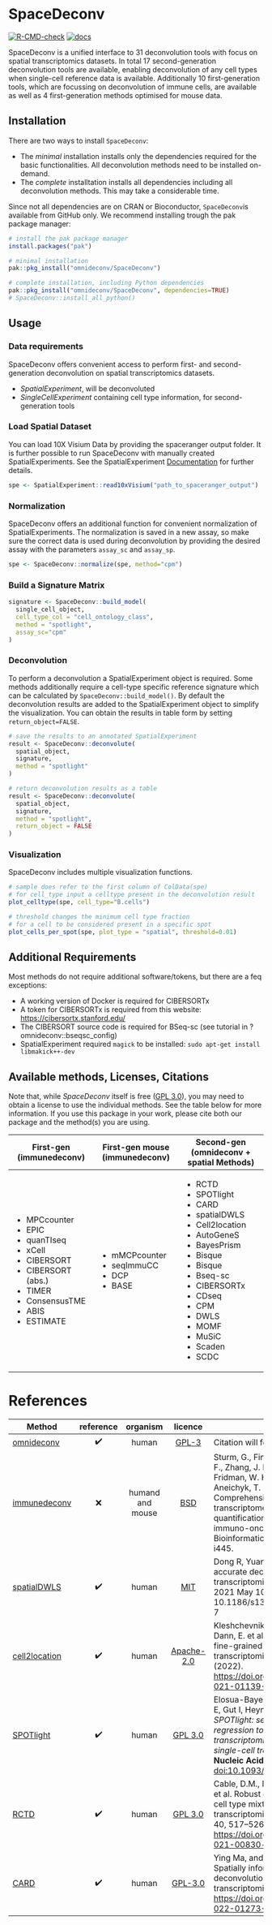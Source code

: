 # SpaceDeconv

[![R-CMD-check](https://github.com/omnideconv/SpaceDeconv/actions/workflows/test.yml/badge.svg)](https://github.com/omnideconv/SpaceDeconv/actions/workflows/test.yml)
[![docs](https://github.com/omnideconv/SpaceDeconv/actions/workflows/pkgdown.yml/badge.svg)](https://github.com/omnideconv/SpaceDeconv/actions/workflows/pkgdown.yml)

SpaceDeconv is a unified interface to 31 deconvolution tools with focus on spatial transcriptomics datasets. In total 17 second-generation deconvolution tools are available, enabling deconvolution of any cell types when single-cell reference data is available. Additionally 10 first-generation tools, which are focussing on deconvolution of immune cells, are available as well as 4 first-generation methods optimised for mouse data.

## Installation

There are two ways to install `SpaceDeconv`:

- The _minimal_ installation installs only the dependencies required for the basic functionalities. All deconvolution methods need to be installed on-demand.
- The _complete_ installtation installs all dependencies including all deconvolution methods. This may take a considerable time.

Since not all dependencies are on CRAN or Bioconductor, `SpaceDeconv`is available from GitHub only. We recommend installing trough the pak package manager:

```r
# install the pak package manager
install.packages("pak")

# minimal installation
pak::pkg_install("omnideconv/SpaceDeconv")

# complete installation, including Python dependencies
pak::pkg_install("omnideconv/SpaceDeconv", dependencies=TRUE)
# SpaceDeconv::install_all_python()
```

## Usage

### Data requirements

SpaceDeconv offers convenient access to perform first- and second-generation deconvolution on spatial transcriptomics datasets.

- _SpatialExperiment_, will be deconvoluted
- _SingleCellExperiment_ containing cell type information, for second-generation tools

### Load Spatial Dataset

You can load 10X Visium Data by providing the spaceranger output folder. It is further possible to run SpaceDeconv with manually created SpatialExperiments. See the SpatialExperiment [Documentation](https://github.com/drighelli/SpatialExperiment) for further details.

```r
spe <- SpatialExperiment::read10xVisium("path_to_spaceranger_output")
```

### Normalization

SpaceDeconv offers an additional function for convenient normalization of SpatialExperiments. The normalization is saved in a new assay, so make sure the correct data is used during deconvolution by providing the desired assay with the parameters `assay_sc` and `assay_sp`.

```r
spe <- SpaceDeconv::normalize(spe, method="cpm")

```

### Build a Signature Matrix

```r
signature <- SpaceDeconv::build_model(
  single_cell_object,
  cell_type_col = "cell_ontology_class",
  method = "spotlight",
  assay_sc="cpm"
)
```

### Deconvolution

To perform a deconvolution a SpatialExperiment object is required. Some methods additionally require a cell-type specific reference signature which can be calculated by `SpaceDeconv::build_model()`. By default the deconvolution results are added to the SpatialExperiment object to simplify the visualization. You can obtain the results in table form by setting `return_object=FALSE`.

```r
# save the results to an annotated SpatialExperiment
result <- SpaceDeconv::deconvolute(
  spatial_object,
  signature,
  method = "spotlight"
)

# return deconvolution results as a table
result <- SpaceDeconv::deconvolute(
  spatial_object,
  signature,
  method = "spotlight",
  return_object = FALSE
)
```

### Visualization

SpaceDeconv includes multiple visualization functions.

```r
# sample does refer to the first column of ColData(spe)
# for cell_type input a celltype present in the deconvolution result
plot_celltype(spe, cell_type="B.cells")

# threshold changes the minimum cell type fraction
# for a cell to be considered present in a specific spot
plot_cells_per_spot(spe, plot_type = "spatial", threshold=0.01)
```

## Additional Requirements

Most methods do not require additional software/tokens, but there are a feq exceptions:

- A working version of Docker is required for CIBERSORTx
- A token for CIBERSORTx is required from this website:
  <https://cibersortx.stanford.edu/>
- The CIBERSORT source code is required for BSeq-sc (see tutorial in
  ?omnideconv::bseqsc_config)
- SpatialExperiment required `magick` to be installed: `sudo apt-get install libmakick++-dev`

## Available methods, Licenses, Citations

Note that, while _SpaceDeconv_ itself is free ([GPL
3.0](https://github.com/omnideconv/omnideconv/blob/main/LICENSE)), you may
need to obtain a license to use the individual methods. See the table
below for more information. If you use this package in your work, please
cite both our package and the method(s) you are using.

| First-gen (immunedeconv)                                                                                                                                                               | First-gen mouse (immunedeconv)                                            | Second-gen (omnideconv + spatial Methods)                                                                                                                                                                                                                                                           |
| ------------------------------------ | --------------------------- | ------------------------------------------------ |
| <ul><li>MPCcounter</li><li>EPIC</li><li>quanTIseq</li><li>xCell</li><li>CIBERSORT</li><li>CIBERSORT (abs.)</li><li>TIMER</li><li>ConsensusTME</li><li>ABIS</li><li>ESTIMATE</li> </ul> | <ul> <li>mMCPcounter</li><li>seqImmuCC</li><li>DCP</li><li>BASE</li></ul> | <ul><li>RCTD</li><li>SPOTlight</li><li>CARD</li><li>spatialDWLS</li><li>Cell2location</li><li>AutoGeneS</li><li>BayesPrism</li><li>Bisque</li><li>Bisque</li><li>Bseq-sc</li><li>CIBERSORTx</li><li>CDseq</li><li>CPM</li><li>DWLS</li><li>MOMF</li><li>MuSiC</li><li>Scaden</li><li>SCDC</li></ul> |

# References


| Method                                                                     |     reference      | organism |                                                    licence                                                    | citation                                                                                                                                                                                                                                                                                                                                                                                      |
| --------- | :----------------: | :------: | :----------------------------------------------------------: | ------------------ |
| [omnideconv](https://github.com/omnideconv/omnideconv) | :heavy_check_mark: | human | [GPL-3](https://github.com/omnideconv/omnideconv/blob/main/LICENSE)| Citation will follow |
| [immunedeconv](https://github.com/omnideconv/immunedeconv) | :x: | humand and mouse | [BSD](https://github.com/omnideconv/immunedeconv/blob/master/LICENSE) | Sturm, G., Finotello, F., Petitprez, F., Zhang, J. D., Baumbach, J., Fridman, W. H., ..., List, M., Aneichyk, T. (2019). Comprehensive evaluation of transcriptome-based cell-type quantification methods for immuno-oncology. Bioinformatics, 35(14), i436-i445. |
| [spatialDWLS](https://github.com/RubD/Giotto/)                             | :heavy_check_mark: |  human   |                           [MIT](https://github.com/RubD/Giotto/blob/master/LICENSE)                           | Dong R, Yuan GC. SpatialDWLS: accurate deconvolution of spatial transcriptomic data. Genome Biol. 2021 May 10;22(1):145. doi: 10.1186/s13059-021-02362-7                                                                                                                                                                                                                                      |
| [cell2location](https://github.com/BayraktarLab/cell2location)             | :heavy_check_mark: |  human   |                [Apache-2.0](https://github.com/BayraktarLab/cell2location/blob/master/LICENSE)                | Kleshchevnikov, V., Shmatko, A., Dann, E. et al. Cell2location maps fine-grained cell types in spatial transcriptomics. Nat Biotechnol (2022). <https://doi.org/10.1038/s41587-021-01139-4>                                                                                                                                                                                                   |
| [SPOTlight](https://github.com/MarcElosua/SPOTlight)                       | :heavy_check_mark: |  human   |                    [GPL 3.0](https://github.com/MarcElosua/SPOTlight/blob/main/LICENSE.md)                    | Elosua-Bayes M, Nieto P, Mereu E, Gut I, Heyn H (2021): _SPOTlight: seeded NMF regression to deconvolute spatial transcriptomics spots with single-cell transcriptomes_. **Nucleic Acids Res** 49(9):e50. <doi:10.1093/nar/gkab043>.                                                                                                                                                          |
| [RCTD](https://github.com/dmcable/spacexr)                                 | :heavy_check_mark: |  human   |                       [GPL 3.0](https://github.com/dmcable/spacexr/blob/master/LICENSE)                       | Cable, D.M., Murray, E., Zou, L.S. et al. Robust decomposition of cell type mixtures in spatial transcriptomics. Nat Biotechnol 40, 517–526 (2022). <https://doi.org/10.1038/s41587-021-00830-w>                                                                                                                                                                                              |
| [CARD](https://github.com/YingMa0107/CARD)                                 | :heavy_check_mark: |  human   |                     [GPL-3.0](https://github.com/YingMa0107/CARD/blob/master/LICENSE.md)                      | Ying Ma, and Xiang Zhou (2022). Spatially informed cell type deconvolution for spatial transcriptomics. <https://doi.org/10.1038/s41587-022-01273-7>                                                                                                                                                                                                                                          |
